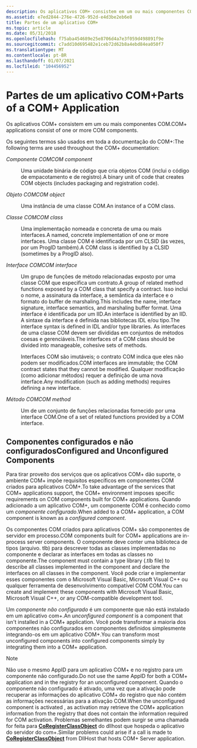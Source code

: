 ```yaml
---
description: Os aplicativos COM+ consistem em um ou mais componentes COM.
ms.assetid: e7ed2844-276e-4726-952d-e4d3be2eb6e8
title: Partes de um aplicativo COM+
ms.topic: article
ms.date: 05/31/2018
ms.openlocfilehash: f75aba454689e25e8706d4a7e3f059d498891f9e
ms.sourcegitcommit: c7add10d695482e1ceb72d62b8a4ebd84ea050f7
ms.translationtype: MT
ms.contentlocale: pt-BR
ms.lasthandoff: 01/07/2021
ms.locfileid: "104456952"
---
```

# <a name="parts-of-a-com-application"></a><span data-ttu-id="0a9b5-103">Partes de um aplicativo COM+</span><span class="sxs-lookup"><span data-stu-id="0a9b5-103">Parts of a COM+ Application</span></span>

<span data-ttu-id="0a9b5-104">Os aplicativos COM+ consistem em um ou mais componentes COM.</span><span class="sxs-lookup"><span data-stu-id="0a9b5-104">COM+ applications consist of one or more COM components.</span></span>

<span data-ttu-id="0a9b5-105">Os seguintes termos são usados em toda a documentação do COM+:</span><span class="sxs-lookup"><span data-stu-id="0a9b5-105">The following terms are used throughout the COM+ documentation:</span></span>

<dl> <dt>

<span data-ttu-id="0a9b5-106"><span id="COM_component"></span><span id="com_component"></span><span id="COM_COMPONENT"></span>*Componente COM*</span><span class="sxs-lookup"><span data-stu-id="0a9b5-106"><span id="COM_component"></span><span id="com_component"></span><span id="COM_COMPONENT"></span>*COM component*</span></span>
</dt> <dd>

<span data-ttu-id="0a9b5-107">Uma unidade binária de código que cria objetos COM (inclui o código de empacotamento e de registro).</span><span class="sxs-lookup"><span data-stu-id="0a9b5-107">A binary unit of code that creates COM objects (includes packaging and registration code).</span></span>

</dd> <dt>

<span data-ttu-id="0a9b5-108"><span id="COM_object"></span><span id="com_object"></span><span id="COM_OBJECT"></span>*Objeto COM*</span><span class="sxs-lookup"><span data-stu-id="0a9b5-108"><span id="COM_object"></span><span id="com_object"></span><span id="COM_OBJECT"></span>*COM object*</span></span>
</dt> <dd>

<span data-ttu-id="0a9b5-109">Uma instância de uma classe COM.</span><span class="sxs-lookup"><span data-stu-id="0a9b5-109">An instance of a COM class.</span></span>

</dd> <dt>

<span data-ttu-id="0a9b5-110"><span id="COM_class"></span><span id="com_class"></span><span id="COM_CLASS"></span>*Classe COM*</span><span class="sxs-lookup"><span data-stu-id="0a9b5-110"><span id="COM_class"></span><span id="com_class"></span><span id="COM_CLASS"></span>*COM class*</span></span>
</dt> <dd>

<span data-ttu-id="0a9b5-111">Uma implementação nomeada e concreta de uma ou mais interfaces.</span><span class="sxs-lookup"><span data-stu-id="0a9b5-111">A named, concrete implementation of one or more interfaces.</span></span> <span data-ttu-id="0a9b5-112">Uma classe COM é identificada por um CLSID (às vezes, por um ProgID também).</span><span class="sxs-lookup"><span data-stu-id="0a9b5-112">A COM class is identified by a CLSID (sometimes by a ProgID also).</span></span>

</dd> <dt>

<span data-ttu-id="0a9b5-113"><span id="COM_interface"></span><span id="com_interface"></span><span id="COM_INTERFACE"></span>*Interface COM*</span><span class="sxs-lookup"><span data-stu-id="0a9b5-113"><span id="COM_interface"></span><span id="com_interface"></span><span id="COM_INTERFACE"></span>*COM interface*</span></span>
</dt> <dd>

<span data-ttu-id="0a9b5-114">Um grupo de funções de método relacionadas exposto por uma classe COM que especifica um contrato.</span><span class="sxs-lookup"><span data-stu-id="0a9b5-114">A group of related method functions exposed by a COM class that specify a contract.</span></span> <span data-ttu-id="0a9b5-115">Isso inclui o nome, a assinatura da interface, a semântica da interface e o formato do buffer de marshaling.</span><span class="sxs-lookup"><span data-stu-id="0a9b5-115">This includes the name, interface signature, interface semantics, and marshaling buffer format.</span></span> <span data-ttu-id="0a9b5-116">Uma interface é identificada por um IID.</span><span class="sxs-lookup"><span data-stu-id="0a9b5-116">An interface is identified by an IID.</span></span> <span data-ttu-id="0a9b5-117">A sintaxe da interface é definida nas bibliotecas IDL e/ou tipo.</span><span class="sxs-lookup"><span data-stu-id="0a9b5-117">The interface syntax is defined in IDL and/or type libraries.</span></span> <span data-ttu-id="0a9b5-118">As interfaces de uma classe COM devem ser divididas em conjuntos de métodos coesas e gerenciáveis.</span><span class="sxs-lookup"><span data-stu-id="0a9b5-118">The interfaces of a COM class should be divided into manageable, cohesive sets of methods.</span></span>

<span data-ttu-id="0a9b5-119">Interfaces COM são imutáveis; o contrato COM indica que eles não podem ser modificados.</span><span class="sxs-lookup"><span data-stu-id="0a9b5-119">COM interfaces are immutable; the COM contract states that they cannot be modified.</span></span> <span data-ttu-id="0a9b5-120">Qualquer modificação (como adicionar métodos) requer a definição de uma nova interface.</span><span class="sxs-lookup"><span data-stu-id="0a9b5-120">Any modification (such as adding methods) requires defining a new interface.</span></span>

</dd> <dt>

<span data-ttu-id="0a9b5-121"><span id="COM_method"></span><span id="com_method"></span><span id="COM_METHOD"></span>*Método COM*</span><span class="sxs-lookup"><span data-stu-id="0a9b5-121"><span id="COM_method"></span><span id="com_method"></span><span id="COM_METHOD"></span>*COM method*</span></span>
</dt> <dd>

<span data-ttu-id="0a9b5-122">Um de um conjunto de funções relacionadas fornecido por uma interface COM.</span><span class="sxs-lookup"><span data-stu-id="0a9b5-122">One of a set of related functions provided by a COM interface.</span></span>

</dd> </dl>

## <a name="configured-and-unconfigured-components"></a><span data-ttu-id="0a9b5-123">Componentes configurados e não configurados</span><span class="sxs-lookup"><span data-stu-id="0a9b5-123">Configured and Unconfigured Components</span></span>

<span data-ttu-id="0a9b5-124">Para tirar proveito dos serviços que os aplicativos COM+ dão suporte, o ambiente COM+ impõe requisitos específicos em componentes COM criados para aplicativos COM+.</span><span class="sxs-lookup"><span data-stu-id="0a9b5-124">To take advantage of the services that COM+ applications support, the COM+ environment imposes specific requirements on COM components built for COM+ applications.</span></span> <span data-ttu-id="0a9b5-125">Quando adicionado a um aplicativo COM+, um componente COM é conhecido como um *componente configurado*.</span><span class="sxs-lookup"><span data-stu-id="0a9b5-125">When added to a COM+ application, a COM component is known as a *configured component*.</span></span>

<span data-ttu-id="0a9b5-126">Os componentes COM criados para aplicativos COM+ são componentes de servidor em processo.</span><span class="sxs-lookup"><span data-stu-id="0a9b5-126">COM components built for COM+ applications are in-process server components.</span></span> <span data-ttu-id="0a9b5-127">O componente deve conter uma biblioteca de tipos (arquivo. tlb) para descrever todas as classes implementadas no componente e declarar as interfaces em todas as classes no componente.</span><span class="sxs-lookup"><span data-stu-id="0a9b5-127">The component must contain a type library (.tlb file) to describe all classes implemented in the component and declare the interfaces on all classes in the component.</span></span> <span data-ttu-id="0a9b5-128">Você pode criar e implementar esses componentes com o Microsoft Visual Basic, Microsoft Visual C++ ou qualquer ferramenta de desenvolvimento compatível COM COM.</span><span class="sxs-lookup"><span data-stu-id="0a9b5-128">You can create and implement these components with Microsoft Visual Basic, Microsoft Visual C++, or any COM-compatible development tool.</span></span>

<span data-ttu-id="0a9b5-129">Um *componente não configurado* é um componente que não está instalado em um aplicativo com+.</span><span class="sxs-lookup"><span data-stu-id="0a9b5-129">An *unconfigured component* is a component that isn't installed in a COM+ application.</span></span> <span data-ttu-id="0a9b5-130">Você pode transformar a maioria dos componentes não configurados em componentes definidos simplesmente integrando-os em um aplicativo COM+.</span><span class="sxs-lookup"><span data-stu-id="0a9b5-130">You can transform most unconfigured components into configured components simply by integrating them into a COM+ application.</span></span>

> [!Note]  
> <span data-ttu-id="0a9b5-131">Não use o mesmo AppID para um aplicativo COM+ e no registro para um componente não configurado.</span><span class="sxs-lookup"><span data-stu-id="0a9b5-131">Do not use the same AppID for both a COM+ application and in the registry for an unconfigured component.</span></span> <span data-ttu-id="0a9b5-132">Quando o componente não configurado é ativado, uma vez que a ativação pode recuperar as informações do aplicativo COM+ do registro que não contém as informações necessárias para a ativação COM.</span><span class="sxs-lookup"><span data-stu-id="0a9b5-132">When the unconfigured component is activated , as activation may retrieve the COM+ application information from the registry that does not contain the information required for COM activation.</span></span> <span data-ttu-id="0a9b5-133">Problemas semelhantes podem surgir se uma chamada for feita para [**CoRegisterClassObject**](/windows/desktop/api/combaseapi/nf-combaseapi-coregisterclassobject) do dllhost que hospeda o aplicativo do servidor do com+.</span><span class="sxs-lookup"><span data-stu-id="0a9b5-133">Similar problems could arise if a call is made to [**CoRegisterClassObject**](/windows/desktop/api/combaseapi/nf-combaseapi-coregisterclassobject) from DllHost that hosts COM+ Server application.</span></span>

 

 

 
